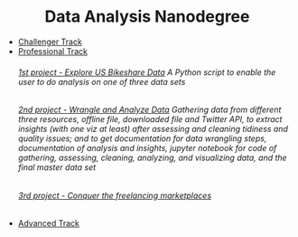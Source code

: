 <p><h1 align="center">Data Analysis Nanodegree</h1></p>

* [Challenger Track](1.%20Challenger%20Track "My XLSX solved files and certification of track exam")
* [Professional Track](2.%20Professional%20Track "Professional Track Projects")
     ###### [1st project - Explore US Bikeshare Data](2.%20Professional%20Track/1st%20proj%20-%20%20Explore%20US%20Bikeshare%20Data#readme "A Python script to enable the user to do analysis on one of three data sets") *A Python script to enable the user to do analysis on one of three data sets*
     ###### [2nd project - Wrangle and Analyze Data](2.%20Professional%20Track/2nd%20proj%20-%20%20Wrangle%20and%20Analyze%20Data#readme "Gathering data from different three resources, offline file, downloaded file and Twitter API, to extract insights (with one viz at least) after assessing and cleaning tidiness and quality issues; and to get documentation for data wrangling steps, documentation of analysis and insights, jupyter notebook for code of gathering, assessing, cleaning, analyzing, and visualizing data, and the final master data set") *Gathering data from different three resources, offline file, downloaded file and Twitter API, to extract insights (with one viz at least) after assessing and cleaning tidiness and quality issues; and to get documentation for data wrangling steps, documentation of analysis and insights, jupyter notebook for code of gathering, assessing, cleaning, analyzing, and visualizing data, and the final master data set*
     ###### [3rd project - Conquer the freelancing marketplaces](2.%20Professional%20Track/3rd%20proj%20-%20%20Conquer%20the%20freelancing%20marketplaces#readme)<br>
* [Advanced Track](3.%20Advanced%20Track "Advanced Track Projects")
